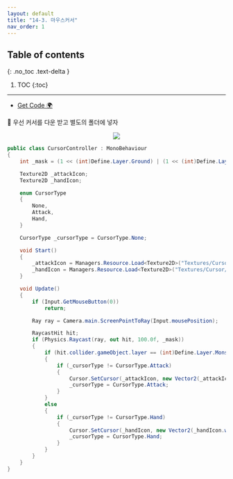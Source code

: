 ```yaml
---
layout: default
title: "14-3. 마우스커서"
nav_order: 1
---
```


## Table of contents
{: .no_toc .text-delta }

1. TOC
{:toc}

---

* [Get Code 🌍](https://github.com/EasyCoding-7/unity_tutorials/tree/14.5)

🍥 우선 커서를 다운 받고 별도의 폴더에 넣자

<p align="center">
  <img src="https://taehyungs-programming-blog.github.io/blog/assets/images/csharp/unity/unity-14-3-1.png"/>
</p>

```csharp
public class CursorController : MonoBehaviour
{
	int _mask = (1 << (int)Define.Layer.Ground) | (1 << (int)Define.Layer.Monster);

	Texture2D _attackIcon;
	Texture2D _handIcon;

	enum CursorType
	{
		None,
		Attack,
		Hand,
	}

	CursorType _cursorType = CursorType.None;

	void Start()
    {
		_attackIcon = Managers.Resource.Load<Texture2D>("Textures/Cursor/Attack");
		_handIcon = Managers.Resource.Load<Texture2D>("Textures/Cursor/Hand");
	}

    void Update()
    {
		if (Input.GetMouseButton(0))
			return;

		Ray ray = Camera.main.ScreenPointToRay(Input.mousePosition);

		RaycastHit hit;
		if (Physics.Raycast(ray, out hit, 100.0f, _mask))
		{
			if (hit.collider.gameObject.layer == (int)Define.Layer.Monster)
			{
				if (_cursorType != CursorType.Attack)
				{
					Cursor.SetCursor(_attackIcon, new Vector2(_attackIcon.width / 5, 0), CursorMode.Auto);
					_cursorType = CursorType.Attack;
				}
			}
			else
			{
				if (_cursorType != CursorType.Hand)
				{
					Cursor.SetCursor(_handIcon, new Vector2(_handIcon.width / 3, 0), CursorMode.Auto);
					_cursorType = CursorType.Hand;
				}
			}
		}
	}
}
```

